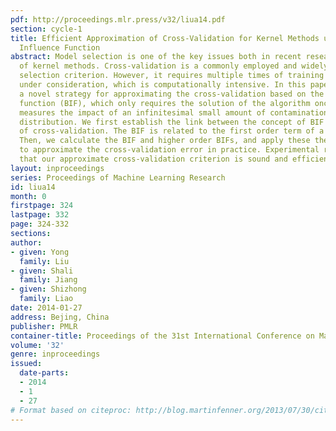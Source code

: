 ```yaml
---
pdf: http://proceedings.mlr.press/v32/liua14.pdf
section: cycle-1
title: Efficient Approximation of Cross-Validation for Kernel Methods using Bouligand
  Influence Function
abstract: Model selection is one of the key issues both in recent research and application
  of kernel methods. Cross-validation is a commonly employed and widely accepted model
  selection criterion. However, it requires multiple times of training the algorithm
  under consideration, which is computationally intensive. In this paper, we present
  a novel strategy for approximating the cross-validation based on the Bouligand influence
  function (BIF), which only requires the solution of the algorithm once. The BIF
  measures the impact of an infinitesimal small amount of contamination of the original
  distribution. We first establish the link between the concept of BIF and the concept
  of cross-validation. The BIF is related to the first order term of a Taylor expansion.
  Then, we calculate the BIF and higher order BIFs, and apply these theoretical results
  to approximate the cross-validation error in practice. Experimental results demonstrate
  that our approximate cross-validation criterion is sound and efficient.
layout: inproceedings
series: Proceedings of Machine Learning Research
id: liua14
month: 0
firstpage: 324
lastpage: 332
page: 324-332
sections: 
author:
- given: Yong
  family: Liu
- given: Shali
  family: Jiang
- given: Shizhong
  family: Liao
date: 2014-01-27
address: Bejing, China
publisher: PMLR
container-title: Proceedings of the 31st International Conference on Machine Learning
volume: '32'
genre: inproceedings
issued:
  date-parts:
  - 2014
  - 1
  - 27
# Format based on citeproc: http://blog.martinfenner.org/2013/07/30/citeproc-yaml-for-bibliographies/
---
```

